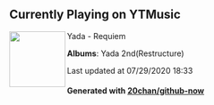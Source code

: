 ## Currently Playing on YTMusic

[<img align="left" width="100" src="https://lh3.googleusercontent.com/F9gtjTsWo1AYtQlzY3E-qC22ez2cRFnGWdofGy1QTNduQhr-M_Fdxfscqu2dLJU_4RubSUKns8wD244">](https://music.youtube.com/channel/UC2H7T-NCJUD9uAvLZI8qHOw)

Yada - Requiem

**Albums**: Yada 2nd(Restructure)

Last updated at 07/29/2020 18:33

#### Generated with [20chan/github-now](https://github.com/20chan/github-now)


<!--
**20chan/20chan** is a ✨ _special_ ✨ repository because its `README.md` (this file) appears on your GitHub profile.

Here are some ideas to get you started:

- 🔭 I’m currently working on ...
- 🌱 I’m currently learning ...
- 👯 I’m looking to collaborate on ...
- 🤔 I’m looking for help with ...
- 💬 Ask me about ...
- 📫 How to reach me: ...
- 😄 Pronouns: ...
- ⚡ Fun fact: ...
-->
